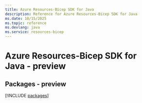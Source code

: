 ```yaml
---
title: Azure Resources-Bicep SDK for Java
description: Reference for Azure Resources-Bicep SDK for Java
ms.date: 10/15/2025
ms.topic: reference
ms.devlang: java
ms.service: resources-bicep
---
```

# Azure Resources-Bicep SDK for Java - preview
## Packages - preview
[!INCLUDE [packages](resources-bicep-index.md)]